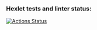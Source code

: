 ### Hexlet tests and linter status:
[![Actions Status](https://github.com/aromadoma/python-project-lvl2/workflows/hexlet-check/badge.svg)](https://github.com/aromadoma/python-project-lvl2/actions)